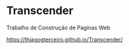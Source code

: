 # Transcender
Trabalho de Construção de Paginas Web

https://thiagogterceiro.github.io/Transcender/
